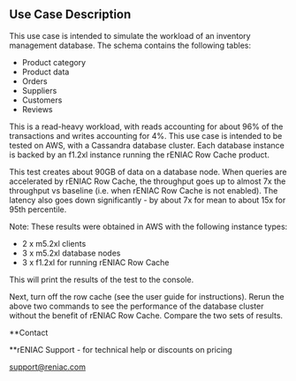 
## Use Case Description
This use case is intended to simulate the workload of an inventory management database. The schema contains the following tables:

- Product category
- Product data
- Orders
- Suppliers
- Customers
- Reviews

This is a read-heavy workload, with reads accounting for about 96% of the transactions and writes accounting for 4%. This use case is intended to be tested on AWS, with a Cassandra database cluster. Each database instance is backed by an f1.2xl instance running the rENIAC Row Cache product.

This test creates about 90GB of data on a database node. When queries are accelerated by rENIAC Row Cache, the throughput goes up to almost 7x the throughput vs baseline (i.e. when rENIAC Row Cache is not enabled). The latency also goes down significantly - by about 7x for mean to about 15x for 95th percentile. 

Note: These results were obtained in AWS with the following instance types:

- 2 x m5.2xl clients
- 3 x m5.2xl database nodes
- 3 x f1.2xl for running rENIAC Row Cache


This will print the results of the test to the console.

Next, turn off the row cache (see the user guide for instructions). Rerun the above two commands to see the performance of the database cluster without the benefit of rENIAC Row Cache. Compare the two sets of results.


**Contact

**rENIAC Support - for technical help or discounts on pricing

support@reniac.com


